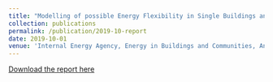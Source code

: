 ```yaml
---
title: "Modelling of possible Energy Flexibility in Single Buildings and Building Clusters"
collection: publications
permalink: /publication/2019-10-report
date: 2019-10-01
venue: 'Internal Energy Agency, Energy in Buildings and Communities, Annex 67'
---
```

[Download the report here](http://www.annex67.org/media/1866/modelling-of-possible-energy-flexibility.pdf)
